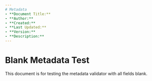 ```yaml
---
# Metadata
- **Document Title:**
- **Author:**
- **Created:**
- **Last Updated:**
- **Version:**
- **Description:**
---
```


# Blank Metadata Test

This document is for testing the metadata validator with all fields blank. 